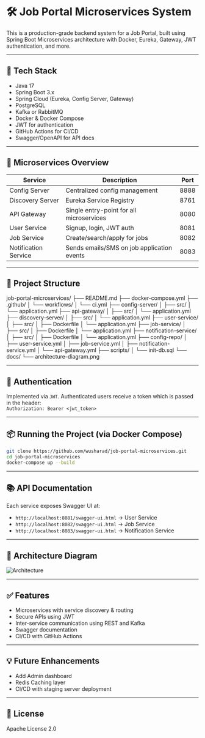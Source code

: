 # 🛠️ Job Portal Microservices System

This is a production-grade backend system for a Job Portal, built using Spring Boot Microservices architecture with Docker, Eureka, Gateway, JWT authentication, and more.

---

## 🚀 Tech Stack

- Java 17
- Spring Boot 3.x
- Spring Cloud (Eureka, Config Server, Gateway)
- PostgreSQL
- Kafka or RabbitMQ
- Docker & Docker Compose
- JWT for authentication
- GitHub Actions for CI/CD
- Swagger/OpenAPI for API docs

---

## 🧩 Microservices Overview

| Service               | Description                                 | Port |
|----------------------|---------------------------------------------|------|
| Config Server         | Centralized config management               | 8888 |
| Discovery Server      | Eureka Service Registry                     | 8761 |
| API Gateway           | Single entry-point for all microservices    | 8080 |
| User Service          | Signup, login, JWT auth                     | 8081 |
| Job Service           | Create/search/apply for jobs                | 8082 |
| Notification Service  | Sends emails/SMS on job application events  | 8083 |

---

## 📁 Project Structure
job-portal-microservices/
├── README.md
├── docker-compose.yml
├── .github/
│   └── workflows/
│       └── ci.yml
├── config-server/
│   ├── src/
│   └── application.yml
├── api-gateway/
│   ├── src/
│   └── application.yml
├── discovery-server/
│   ├── src/
│   └── application.yml
├── user-service/
│   ├── src/
│   ├── Dockerfile
│   └── application.yml
├── job-service/
│   ├── src/
│   ├── Dockerfile
│   └── application.yml
├── notification-service/
│   ├── src/
│   ├── Dockerfile
│   └── application.yml
├── config-repo/
│   ├── user-service.yml
│   ├── job-service.yml
│   ├── notification-service.yml
│   └── api-gateway.yml
├── scripts/
│   └── init-db.sql
└── docs/
    └── architecture-diagram.png



---

## 🔐 Authentication

Implemented via `JWT`. Authenticated users receive a token which is passed in the header:  
`Authorization: Bearer <jwt_token>`

---

## 📦 Running the Project (via Docker Compose)

```bash
git clone https://github.com/wusharad/job-portal-microservices.git
cd job-portal-microservices
docker-compose up --build
```
---

## 📚 API Documentation

Each service exposes Swagger UI at:  
- `http://localhost:8081/swagger-ui.html` → User Service  
- `http://localhost:8082/swagger-ui.html` → Job Service  
- `http://localhost:8083/swagger-ui.html` → Notification Service  

---

## 📸 Architecture Diagram

![Architecture](./docs/architecture-diagram.png)

---

## ✅ Features

- Microservices with service discovery & routing
- Secure APIs using JWT
- Inter-service communication using REST and Kafka
- Swagger documentation
- CI/CD with GitHub Actions

---

## 💡 Future Enhancements

- Add Admin dashboard
- Redis Caching layer
- CI/CD with staging server deployment

---

## 📜 License

Apache License 2.0

